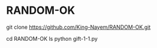# RANDOM-OK



git clone https://github.com/King-Nayem/RANDOM-OK.git


cd RANDOM-OK
ls 
python gift-1-1.py 
